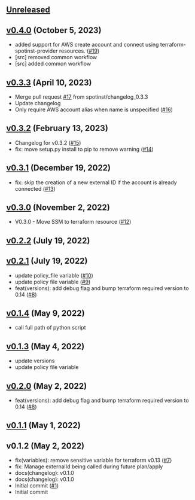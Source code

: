 <a name="unreleased"></a>
## [Unreleased]



<a name="v0.4.0"></a>
## [v0.4.0] (October 5, 2023)

- added support for AWS create account and connect using terraform-spotinst-provider resources. ([#19](https://github.com/spotinst/terraform-spotinst-aws-connect/issues/19))
- [src] removed common workflow
- [src] added common workflow


<a name="v0.3.3"></a>
## [v0.3.3] (April 10, 2023)

- Merge pull request [#17](https://github.com/spotinst/terraform-spotinst-aws-connect/issues/17) from spotinst/changelog_0.3.3
- Update changelog
- Only require AWS account alias when name is unspecified ([#16](https://github.com/spotinst/terraform-spotinst-aws-connect/issues/16))


<a name="v0.3.2"></a>
## [v0.3.2] (February 13, 2023)

- Changelog for v0.3.2 ([#15](https://github.com/spotinst/terraform-spotinst-aws-connect/issues/15))
- fix: move setup.py install to pip to remove warning ([#14](https://github.com/spotinst/terraform-spotinst-aws-connect/issues/14))


<a name="v0.3.1"></a>
## [v0.3.1] (December 19, 2022)

- fix: skip the creation of a new external ID if the account is already connected ([#13](https://github.com/spotinst/terraform-spotinst-aws-connect/issues/13))


<a name="v0.3.0"></a>
## [v0.3.0] (November 2, 2022)

- V0.3.0 - Move SSM to terraform resource ([#12](https://github.com/spotinst/terraform-spotinst-aws-connect/issues/12))


<a name="v0.2.2"></a>
## [v0.2.2] (July 19, 2022)



<a name="v0.2.1"></a>
## [v0.2.1] (July 19, 2022)

- update policy_file variable ([#10](https://github.com/spotinst/terraform-spotinst-aws-connect/issues/10))
- update policy file variable ([#9](https://github.com/spotinst/terraform-spotinst-aws-connect/issues/9))
- feat(versions): add debug flag and bump terraform required version to 0.14 ([#8](https://github.com/spotinst/terraform-spotinst-aws-connect/issues/8))


<a name="v0.1.4"></a>
## [v0.1.4] (May 9, 2022)

- call full path of python script


<a name="v0.1.3"></a>
## [v0.1.3] (May 4, 2022)

- update versions
- update policy file variable


<a name="v0.2.0"></a>
## [v0.2.0] (May 2, 2022)

- feat(versions): add debug flag and bump terraform required version to 0.14 ([#8](https://github.com/spotinst/terraform-spotinst-aws-connect/issues/8))


<a name="v0.1.1"></a>
## [v0.1.1] (May 1, 2022)



<a name="v0.1.2"></a>
## v0.1.2 (May 2, 2022)

- fix(variables): remove sensitive variable for terraform v0.13 ([#7](https://github.com/spotinst/terraform-spotinst-aws-connect/issues/7))
- fix: Manage externalId being called during future plan/apply
- docs(changelog): v0.1.0
- docs(changelog): v0.1.0
- Initial commit ([#1](https://github.com/spotinst/terraform-spotinst-aws-connect/issues/1))
- Initial commit


[Unreleased]: https://github.com/spotinst/terraform-spotinst-aws-connect/compare/v0.4.0...HEAD
[v0.4.0]: https://github.com/spotinst/terraform-spotinst-aws-connect/compare/v0.3.3...v0.4.0
[v0.3.3]: https://github.com/spotinst/terraform-spotinst-aws-connect/compare/v0.3.2...v0.3.3
[v0.3.2]: https://github.com/spotinst/terraform-spotinst-aws-connect/compare/v0.3.1...v0.3.2
[v0.3.1]: https://github.com/spotinst/terraform-spotinst-aws-connect/compare/v0.3.0...v0.3.1
[v0.3.0]: https://github.com/spotinst/terraform-spotinst-aws-connect/compare/v0.2.2...v0.3.0
[v0.2.2]: https://github.com/spotinst/terraform-spotinst-aws-connect/compare/v0.2.1...v0.2.2
[v0.2.1]: https://github.com/spotinst/terraform-spotinst-aws-connect/compare/v0.1.4...v0.2.1
[v0.1.4]: https://github.com/spotinst/terraform-spotinst-aws-connect/compare/v0.1.3...v0.1.4
[v0.1.3]: https://github.com/spotinst/terraform-spotinst-aws-connect/compare/v0.2.0...v0.1.3
[v0.2.0]: https://github.com/spotinst/terraform-spotinst-aws-connect/compare/v0.1.1...v0.2.0
[v0.1.1]: https://github.com/spotinst/terraform-spotinst-aws-connect/compare/v0.1.2...v0.1.1
